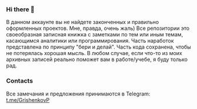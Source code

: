 ### Hi there 👋

В данном аккаунте вы не найдете законченных и правильно оформленных проектов. Мне, правда, очень жаль)
Все репозитории это своеобразная записная книжка с заметками по тем или иным темам, касающимся аналитики или программирования.
Часть наработок представлена по принципу "бери и делай". Часть кода сохранена, чтобы не потерялась хорошая мысль.
В любом случае, если что-то из моих архивных записей реально поможет вам в работе/учебе, я буду только рад.

### Contacts
Все замечания и предложения принимаются в Telegram: [t.me/GrishenkovP](https://t.me/GrishenkovP)

